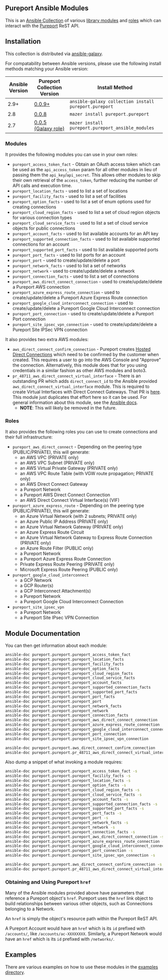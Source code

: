 ## Pureport Ansible Modules
This is an [Ansible Collection](https://docs.ansible.com/ansible/devel/dev_guide/collections_tech_preview.html) of various 
[library modules](https://docs.ansible.com/ansible/latest/user_guide/modules_intro.html) and 
[roles](https://docs.ansible.com/ansible/latest/user_guide/playbooks_reuse_roles.html) which can interact with the 
[Pureport](https://www.pureport.com/) ReST API.

## Installation
This collection is distributed via [ansible-galaxy](https://galaxy.ansible.com/pureport/pureport).

For compatability between Ansible versions, please use the following install methods matching your Ansible version:

| Ansible Version | Pureport Collection Version                                                         | Install Method                                        |
|-----------------|-------------------------------------------------------------------------------------|-------------------------------------------------------|
| 2.9+            | [0.0.9+](https://galaxy.ansible.com/pureport/pureport)                              | `ansible-galaxy collection install pureport.pureport` |
| 2.8             | [0.0.8](https://galaxy.ansible.com/pureport/pureport)                               | `mazer install pureport.pureport`                     |
| 2.7             | [0.0.5 (Galaxy role)](https://galaxy.ansible.com/pureport/pureport_ansible_modules) | `mazer install pureport.pureport_ansible_modules`     |

### Modules
It provides the following modules you can use in your own roles:

- `pureport_access_token_fact` - Obtain an OAuth access token which can be used as the `api_access_token` param 
  for all other modules in lieu of passing them the `api_key`/`api_secret`.  This allows other modules to skip their own retrieval 
  of the `access_token`, further reducing the number of API calls and execution time. 
- `pureport_location_facts` - used to list a set of locations
- `pureport_facility_facts` - used to list a set of facilities
- `pureport_option_facts` - used to list a set of enum options used for creating connections
- `pureport_cloud_region_facts` - used to list a set of cloud region objects for various connection types
- `pureport_cloud_service_facts` - used to list a set of cloud service objects for public connections
- `pureport_account_facts` - used to list available accounts for an API key
- `pureport_supported_connection_facts` - used to list available supported connections for an account
- `pureport_supported_port_facts` - used to list available supported ports
- `pureport_port_facts` - used to list ports for an account
- `pureport_port` - used to create/update/delete a port
- `pureport_network_facts` - used to list a set of networks
- `pureport_network` - used to create/update/delete a network
- `pureport_connection_facts` - used to list a set of connections
- `pureport_aws_direct_connect_connection` - used to create/update/delete a Pureport AWS connection
- `pureport_azure_express_route_connection` - used to create/update/delete a Pureport Azure Express Route connection
- `pureport_google_cloud_interconnect_connection` - used to create/update/delete a Pureport Google Cloud Interconnect connection
- `pureport_port_connection` - used to create/update/delete a Pureport Port connection
- `pureport_site_ipsec_vpn_connection` - used to create/update/delete a Pureport Site IPSec VPN connection

It also provides two extra AWS modules:

- `aws_direct_connect_confirm_connection` - Pureport creates [Hosted Direct Connections](https://docs.aws.amazon.com/directconnect/latest/UserGuide/accept-hosted-connection.html)
which need to be confirmed by the customer when created.  This requires a user to go into the AWS Console and "Approve" the connection.  Alternatively,
this module does that for you using credentials in a similar fashion as other AWS modules and boto3.
- `pr_48711_aws_direct_connect_virtual_interface` - There is an outstanding PR which adds `direct_connect_id` to the Ansible provided 
`aws_direct_connect_virtual_interface` module.  This is required to create Virtual Interfaces with Direct Connect Gateways. 
That PR is [here](https://github.com/ansible/ansible/pull/48711).  This module just duplicates that effort here so it can be used.
For general information about this module, see the [Ansible docs](https://docs.ansible.com/ansible/2.8/modules/aws_direct_connect_virtual_interface_module.html).
  - **NOTE**: This will likely be removed in the future.
  
### Roles
It also provides the following roles you can use to create connections and their full infrastructure:

- `pureport_aws_direct_connect` - Depending on the peering type (PUBLIC/PRIVATE), this will generate:
  - an AWS VPC (PRIVATE only)
  - an AWS VPC Subnet (PRIVATE only)
  - an AWS Virtual Private Gateway (PRIVATE only)
  - an AWS VPC Route Table (with VGW route propagation; PRIVATE only)
  - an AWS Direct Connect Gateway
  - a Pureport Network
  - a Pureport AWS Direct Connect Connection
  - an AWS Direct Connect Virtual Interface(s) (VIF)
- `pureport_azure_express_route` - Depending on the peering type (PUBLIC/PRIVATE), this will generate:
  - an Azure Virtual Network (with 2 subnets; PRIVATE only)
  - an Azure Public IP Address (PRIVATE only)
  - an Azure Virtual Network Gateway (PRIVATE only)
  - an Azure Express Route Circuit
  - an Azure Virtual Network Gateway to Express Route Connection (PRIVATE only)
  - an Azure Route Filter (PUBLIC only)
  - a Pureport Network
  - a Pureport Azure Express Route Connection
  - Private Express Route Peering (PRIVATE only)
  - Microsoft Express Route Peering (PUBLIC only)
- `pureport_google_cloud_interconnect`
  - a GCP Network
  - a GCP Router(s)
  - a GCP Interconnect Attachment(s)
  - a Pureport Network
  - a Pureport Google Cloud Interconnect Connection
- `pureport_site_ipsec_vpn`
  - a Pureport Network
  - a Pureport Site IPsec VPN Connection

## Module Documentation
You can then get information about each module:
```bash
ansible-doc pureport.pureport.pureport_access_token_fact
ansible-doc pureport.pureport.pureport_location_facts
ansible-doc pureport.pureport.pureport_facility_facts
ansible-doc pureport.pureport.pureport_option_facts
ansible-doc pureport.pureport.pureport_cloud_region_facts
ansible-doc pureport.pureport.pureport_cloud_service_facts
ansible-doc pureport.pureport.pureport_account_facts
ansible-doc pureport.pureport.pureport_supported_connection_facts
ansible-doc pureport.pureport.pureport_supported_port_facts
ansible-doc pureport.pureport.pureport_port_facts
ansible-doc pureport.pureport.pureport_port
ansible-doc pureport.pureport.pureport_network_facts
ansible-doc pureport.pureport.pureport_network
ansible-doc pureport.pureport.pureport_connection_facts
ansible-doc pureport.pureport.pureport_aws_direct_connect_connection
ansible-doc pureport.pureport.pureport_azure_express_route_connection
ansible-doc pureport.pureport.pureport_google_cloud_interconnect_connection
ansible-doc pureport.pureport.pureport_port_connection
ansible-doc pureport.pureport.pureport_site_ipsec_vpn_connection

ansible-doc pureport.pureport.aws_direct_connect_confirm_connection
ansible-doc pureport.pureport.pr_48711_aws_direct_connect_virtual_interface
```

Also dump a snippet of what invoking a module requires:
```bash
ansible-doc pureport.pureport.pureport_access_token_fact -s
ansible-doc pureport.pureport.pureport_facility_facts -s
ansible-doc pureport.pureport.pureport_location_facts -s
ansible-doc pureport.pureport.pureport_option_facts -s
ansible-doc pureport.pureport.pureport_cloud_region_facts -s
ansible-doc pureport.pureport.pureport_cloud_service_facts -s
ansible-doc pureport.pureport.pureport_account_facts -s
ansible-doc pureport.pureport.pureport_supported_connection_facts -s
ansible-doc pureport.pureport.pureport_supported_port_facts -s
ansible-doc pureport.pureport.pureport_port_facts -s
ansible-doc pureport.pureport.pureport_port -s
ansible-doc pureport.pureport.pureport_network_facts -s
ansible-doc pureport.pureport.pureport_network -s
ansible-doc pureport.pureport.pureport_connection_facts -s
ansible-doc pureport.pureport.pureport_aws_direct_connect_connection -s
ansible-doc pureport.pureport.pureport_azure_express_route_connection -s
ansible-doc pureport.pureport.pureport_google_cloud_interconnect_connection -s
ansible-doc pureport.pureport.pureport_port_connection -s
ansible-doc pureport.pureport.pureport_site_ipsec_vpn_connection -s

ansible-doc pureport.pureport.aws_direct_connect_confirm_connection -s
ansible-doc pureport.pureport.pr_48711_aws_direct_connect_virtual_interface -s
```

### Obtaining and Using Pureport `href`
Many of the Ansible modules provided above have parameters that reference a Pureport object's `href`.  Pureport uses
the `href` link object to build relationships between various other objects, such as Connections belonging to a Network.

An `href` is simply the object's resource path within the Pureport ReST API.

A Pureport Account would have an `href` which is its `id` prefixed with `/accounts/`, like `/accounts/ac-XXXXXXXX`.
Similarly, a Pureport Network would have an `href` which is its `id` prefixed with `/networks/`.

## Examples
There are various examples on how to use these modules in the [examples directory](examples/README.md).
